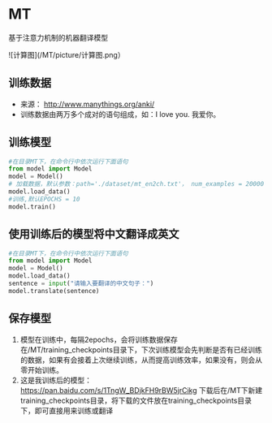 # MT
基于注意力机制的机器翻译模型

![计算图](/MT/picture/计算图.png）

## 训练数据
* 来源： http://www.manythings.org/anki/
* 训练数据由两万多个成对的语句组成，如：I love you. 我爱你。
## 训练模型
```python
#在目录MT下，在命令行中依次运行下面语句
from model import Model
model = Model()
# 加载数据，默认参数：path='./dataset/mt_en2ch.txt'， num_examples = 20000, batch_size=64
model.load_data()
#训练,默认EPOCHS = 10
model.train()
```

## 使用训练后的模型将中文翻译成英文
```python
#在目录MT下，在命令行中依次运行下面语句
from model import Model
model = Model()
model.load_data()
sentence = input("请输入要翻译的中文句子：")
model.translate(sentence)
```

## 保存模型
1. 模型在训练中，每隔2epochs，会将训练数据保存在/MT/training_checkpoints目录下，下次训练模型会先判断是否有已经训练的数据，如果有会接着上次继续训练，从而提高训练效率，如果没有，则会从零开始训练。
2. 这是我训练后的模型：https://pan.baidu.com/s/1TngW_BDjkFH9rBW5jrCikg
下载后在/MT下新建training_checkpoints目录，将下载的文件放在training_checkpoints目录下，即可直接用来训练或翻译
